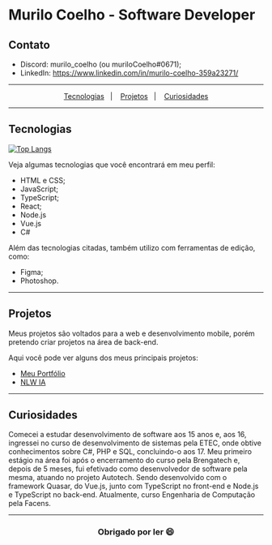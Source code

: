 # Murilo Coelho - Software Developer

## Contato

- Discord: murilo_coelho (ou muriloCoelho#0671);
- LinkedIn: <https://www.linkedin.com/in/murilo-coelho-359a23271/>

---

<p align="center">
  <a href="#tecnologias">Tecnologias</a>&nbsp;&nbsp;&nbsp;|&nbsp;&nbsp;&nbsp;
  <a href="#projetos">Projetos</a>&nbsp;&nbsp;&nbsp;|&nbsp;&nbsp;&nbsp;
  <a href="#curiosidades">Curiosidades</a>
</p>

---

## Tecnologias

[![Top Langs](https://github-readme-stats.vercel.app/api/top-langs/?username=muriloCoelho1212&layout=compact)](https://github.com/anuraghazra/github-readme-stats)

Veja algumas tecnologias que você encontrará em meu perfil:

- HTML e CSS;
- JavaScript;
- TypeScript;
- React;
- Node.js
- Vue.js
- C#

Além das tecnologias citadas, também utilizo com ferramentas de edição, como:

- Figma;
- Photoshop.

---

## Projetos

Meus projetos são voltados para a web e desenvolvimento mobile, porém pretendo criar projetos na área de back-end.

Aqui você pode ver alguns dos meus principais projetos:

- [Meu Portfólio](https://github.com/muriloCoelho1212/portfolio)
- [NLW IA](https://github.com/muriloCoelho1212/uploadAI)

---

## Curiosidades

Comecei a estudar desenvolvimento de software aos 15 anos e, aos 16, ingressei no curso de desenvolvimento de sistemas pela ETEC, onde obtive conhecimentos sobre C#, PHP e SQL, concluindo-o aos 17. 
Meu primeiro estágio na área foi após o encerramento do curso pela Brengatech e, depois de 5 meses, fui efetivado como desenvolvedor de software pela mesma, atuando no projeto Autotech. Sendo desenvolvido com o framework Quasar, do Vue.js, junto com TypeScript no front-end e Node.js e TypeScript no back-end.
Atualmente, curso Engenharia de Computação pela Facens.

---



<h3 align="center">Obrigado por ler 😄</h3>
